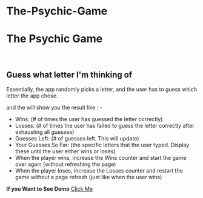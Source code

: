 # The-Psychic-Game

<h1>The Psychic Game</h1>
<br>
<h2>Guess what letter I'm thinking of</h2>
<p>Essentially, the app randomly picks a letter, and the user has to guess which letter the app chose.</p>
<p>and the will show you the result like : -</p>
<ul>
<li>Wins: (# of times the user has guessed the letter correctly)</li>
<li>Losses: (# of times the user has failed to guess the letter correctly after exhausting all guesses)</li>
<li>Guesses Left: (# of guesses left. This will update)</li>
<li>Your Guesses So Far: (the specific letters that the user typed. Display these until the user either wins or loses)</li>
<li>When the player wins, increase the Wins counter and start the game over again (without refreshing the page)</li>
<li>When the player loses, increase the Losses counter and restart the game without a page refresh (just like when the user wins)</li>
</ul>
<strong>If you Want to See Demo</strong> <a href = "https://nebiyouk.github.io/The-Psychic-Game" target = "_blank">Click Me</a>
